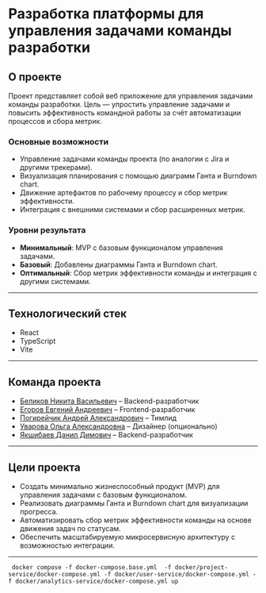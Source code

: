 # Разработка платформы для управления задачами команды разработки

## О проекте

Проект представляет собой веб приложение для управления задачами команды разработки. Цель — упростить управление задачами и повысить эффективность командной работы за счёт автоматизации процессов и сбора метрик.

### Основные возможности
- Управление задачами команды проекта (по аналогии с Jira и другими трекерами).
- Визуализация планирования с помощью диаграмм Ганта и Burndown chart.
- Движение артефактов по рабочему процессу и сбор метрик эффективности.
- Интеграция с внешними системами и сбор расширенных метрик.

### Уровни результата
- **Минимальный**: MVP с базовым функционалом управления задачами.
- **Базовый**: Добавлены диаграммы Ганта и Burndown chart.
- **Оптимальный**: Сбор метрик эффективности команды и интеграция с другими системами.

---

## Технологический стек

- React
- TypeScript
- Vite

---

## Команда проекта

- [Беликов Никита Васильевич](https://t.me/holo21k) – Backend-разработчик  
- [Егоров Евгений Андреевич](https://t.me/callme_jewel) – Frontend-разработчик  
- [Погирейчик Андрей Александрович](https://t.me/PuppyHater) – Тимлид  
- [Уварова Ольга Александровна](https://t.me/ol_rey) – Дизайнер (опционально)  
- [Якшибаев Данил Димович](https://t.me/sapkjfl) – Backend-разработчик  

---

## Цели проекта

- Создать минимально жизнеспособный продукт (MVP) для управления задачами с базовым функционалом.
- Реализовать диаграммы Ганта и Burndown chart для визуализации прогресса.
- Автоматизировать сбор метрик эффективности команды на основе движения задач по статусам.
- Обеспечить масштабируемую микросервисную архитектуру с возможностью интеграции.

---

```
 docker compose -f docker-compose.base.yml  -f docker/project-service/docker-compose.yml -f docker/user-service/docker-compose.yml -f docker/analytics-service/docker-compose.yml up
 ```
